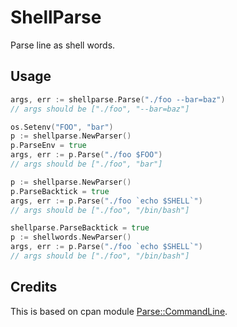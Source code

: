 # ShellParse
Parse line as shell words.

## Usage

```go
args, err := shellparse.Parse("./foo --bar=baz")
// args should be ["./foo", "--bar=baz"]
```

```go
os.Setenv("FOO", "bar")
p := shellparse.NewParser()
p.ParseEnv = true
args, err := p.Parse("./foo $FOO")
// args should be ["./foo", "bar"]
```

```go
p := shellparse.NewParser()
p.ParseBacktick = true
args, err := p.Parse("./foo `echo $SHELL`")
// args should be ["./foo", "/bin/bash"]
```

```go
shellparse.ParseBacktick = true
p := shellwords.NewParser()
args, err := p.Parse("./foo `echo $SHELL`")
// args should be ["./foo", "/bin/bash"]
```

## Credits 

This is based on cpan module [Parse::CommandLine](https://metacpan.org/pod/Parse::CommandLine).
